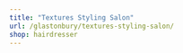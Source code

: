 ```yaml
---
title: "Textures Styling Salon"
url: /glastonbury/textures-styling-salon/
shop: hairdresser
---
```

